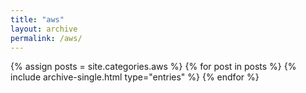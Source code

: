 ```yaml
---
title: "aws"
layout: archive
permalink: /aws/
---
```

{% assign posts = site.categories.aws %}
{% for post in posts %}
  {% include archive-single.html type="entries" %}
{% endfor %}
